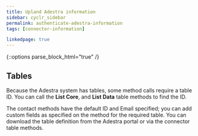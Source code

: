 ```yaml
---
title: Upland Adestra information
sidebar: cyclr_sidebar
permalink: authenticate-adestra-information
tags: [connector-information]

linkedpage: true
---
```

{::options parse_block_html="true" /}
<section class="card">

## Tables

Because the Adestra system has tables, some method calls require a table ID. You can call the **List Core**, and **List Data** table methods to find the ID.

The contact methods have the default ID and Email specified; you can add custom fields as specified on the method for the required table. You can download the table definition from the Adestra portal or via the connector table methods.

</section>
